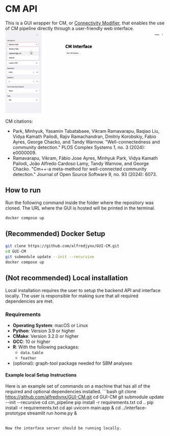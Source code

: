 # CM API
This is a GUI wrapper for CM, or [Connectivity Modifier](https://github.com/illinois-or-research-analytics/cm_pipeline/tree/main), that enables the use of CM pipeline directly through a user-friendly web interface.
![](imgs/gui_cm_demo.gif)

CM citations:
- Park, Minhyuk, Yasamin Tabatabaee, Vikram Ramavarapu, Baqiao Liu, Vidya Kamath Pailodi, Rajiv Ramachandran, Dmitriy Korobskiy, Fabio Ayres, George Chacko, and Tandy Warnow. "Well-connectedness and community detection." PLOS Complex Systems 1, no. 3 (2024): e0000009.
- Ramavarapu, Vikram, Fábio Jose Ayres, Minhyuk Park, Vidya Kamath Pailodi, João Alfredo Cardoso Lamy, Tandy Warnow, and George Chacko. "Cm++-a meta-method for well-connected community detection." Journal of Open Source Software 9, no. 93 (2024): 6073.

## How to run
Run the following command inside the folder where the repository was cloned. The URL where the GUI is hosted will be printed in the terminal.
```bash
docker compose up
```


## (Recommended) Docker Setup

```bash
git clone https://github.com/alfredjynx/GUI-CM.git
cd GUI-CM
git submodule update --init --recursive
docker compose up
```

## (Not recommended) Local installation
Local installation requires the user to setup the backend API and interface locally. The user is responsible for making sure that all required dependencies are met.
### Requirements
- **Operating System**: macOS or Linux
- **Python**: Version 3.9 or higher
- **CMake**: Version 3.2.0 or higher
- **GCC**: 10 or higher
- **R**: With the following packages:
  - `data.table`
  - `feather`
- (optional): graph-tool package needed for SBM analyses


#### Example local Setup Instructions
Here is an example set of commands on a machine that has all of the required and optional dependencies installed.
      ```bash
git clone https://github.com/alfredjynx/GUI-CM.git
cd GUI-CM
git submodule update --init --recursive
cd cm_pipeline
pip install -r requirements.txt
cd ..
pip install -r requirements.txt
cd api
uvicorn main:app &
cd ../interface-prototype
streamlit run home.py &
```

Now the interface server should be running locally.
